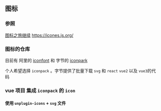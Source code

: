 ## 图标

### 参照

[图标之旅继续](https://antfu.me/posts/journey-with-icons-continues)
https://icones.js.org/

### 图标的仓库

目前有 阿里的  [iconfont](https://www.iconfont.cn/home/index) 和 字节的 [iconpark](https://iconpark.oceanengine.com/official)

个人希望选择 `iconpack` 。字节提供了批量下载  `svg` 和 `react` `vue2` 以及 `vue3`的代码

### vue 项目 集成 `iconpack` 的 `icon`

#### 使用 `unplugin-icons` + `svg` 文件